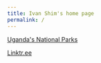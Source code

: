 ```yaml
---
title: Ivan Shim's home page
permalink: /
---
```


[Uganda's National Parks](ugandas-national-parks/)

[Linktr.ee](https://linktr.ee/ivanshim)
